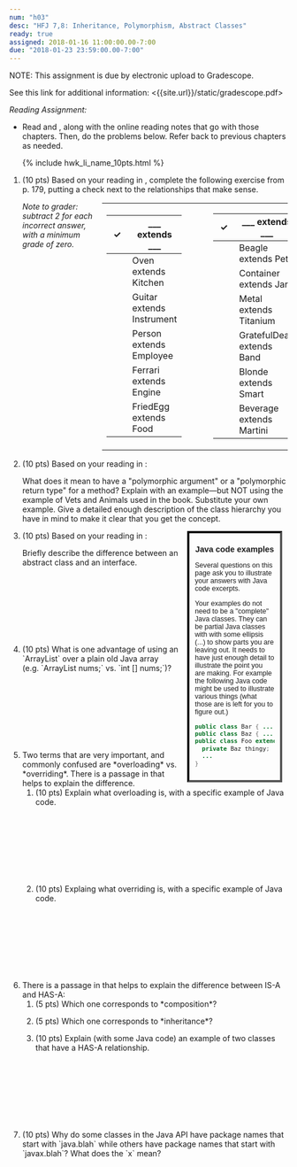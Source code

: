 ```yaml
---
num: "h03"
desc: "HFJ 7,8: Inheritance, Polymorphism, Abstract Classes"
ready: true
assigned: 2018-01-16 11:00:00.00-7:00
due: "2018-01-23 23:59:00.00-7:00"
---
```


NOTE: This assignment is due by electronic upload to Gradescope.

See this link for additional information: 
<{{site.url}}/static/gradescope.pdf>

*Reading Assignment:* 

* Read <span data-hfj="7"></span> and <span data-hfj="8"></span>, along with the online reading notes that go with those chapters. Then, do the problems below.   Refer back to previous chapters as needed.

<ol>

{% include hwk_li_name_10pts.html %}

<li>
(10 pts)  Based on your reading in <span data-hfj="7" ></span>, complete the following exercise from p. 179, putting a check next to the relationships that make sense.



<div style="float:right; width:70%; font-size: 120%; padding-left:1em;" markdown="1">
<table>
<tr>
<td markdown="1" class="h03-table">

| &nbsp;&#10003;&nbsp; | ___ extends ___      |
|-----|---------------------------|
|     | Oven extends Kitchen      |
|     | Guitar extends Instrument |
|     | Person extends Employee   |
|     | Ferrari extends Engine    |
|     | FriedEgg extends Food     |

</td>
<td>
      

</td>
<td markdown="1" class="h03-table">

| &nbsp;&#10003;&nbsp; | ___ extends ___      |
|-----|---------------------------|
|     | Beagle extends Pet        |
|     | Container extends Jar     |
|     | Metal extends Titanium    |
|     | GratefulDead extends Band |
|     | Blonde extends Smart      |
|     | Beverage extends Martini  |

</td>
</tr>
</table>
</div>

<p><em>Note to grader: subtract 2 for each incorrect answer, with a minimum grade of zero.</em></p>

</li>

<li style="clear:both;" markdown="1">
(10 pts)  Based on your reading in <span data-hfj="7" />:

What does it mean to have a "polymorphic argument" or a "polymorphic
return type" for a method?  Explain with an example&mdash;but NOT
using the example of Vets and Animals used in the book.  Substitute
your own example.  Give a detailed enough description of the class
hierarchy you have in mind to make it clear that you get the concept.

<div class="pagebreak" />

</li>

<li style="margin-bottom: 10em;" markdown="1">

<div style="padding:0px 10px 10px 10px; margin:0px 10px 0px 10px; width:30%; border: 4px inset black; float:right; font-family: Arial Narrow, sans-serif; font-size:90%;">
<h3 style="text-align:center;">Java code examples</h3>

Several questions on this page ask you to illustrate your answers with Java code excerpts.

Your examples do not need to be a "complete" Java classes.  They can be partial Java classes
with with some ellipsis (...) to show parts you are leaving out.  It needs to
   have just enough detail to illustrate the point you are making. For example the following
   Java code might be used to illustrate various things (what those are is left for you to
   figure out.)

```java
public class Bar { ... }
public class Baz { ... }
public class Foo extends Bar {
  private Baz thingy;
  ...
}
```
</div>

(10 pts)  Based on your reading in <span data-hfj="8" />:

Briefly describe the difference between an abstract class and an interface.  

</li>

<li style="margin-bottom: 10em;" markdown="1">
(10 pts) What is one advantage of using an `ArrayList` over a plain old Java array (e.g.&nbsp;`ArrayList<Integer> nums;` vs. `int [] nums;`)?

</li>

<li>
Two terms that are very important, and commonly confused are *overloading* vs. *overriding*. 
There is a passage in <span data-hfj="7"></span> that helps to explain the difference.

<ol>
 <li style="margin-bottom: 10em;" markdown="1"> (10 pts) Explain what overloading is, with a specific example
 of Java code.
 
 </li>
 
 <li style="margin-bottom: 10em;" markdown="1"> (10 pts) Explaing what overriding is, with a specific example of
 Java code.
 </li>
</ol>


</li>

<li>
There is a passage in <span data-hfj="7"></span> that helps to explain the difference between IS-A and HAS-A:



<ol>
 <li style="margin-bottom: 1em;" markdown="1"> (5 pts) Which one corresponds to *composition*?
 </li>
 <li style="margin-bottom: 1em;" markdown="1"> (5 pts) Which one corresponds to *inheritance*?
 </li>
 <li style="margin-bottom: 10em;" markdown="1"> (10 pts) Explain (with some Java code) an example of
   two classes that have a HAS-A relationship.
 </li>
  
</ol>


</li>


<li  markdown="1">
(10 pts) Why do some classes in the Java API have package names that start with `java.blah` while others have package names that start with `javax.blah`?  What does the `x` mean?

</li>


</ol>



